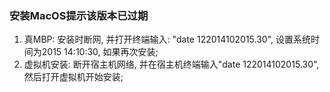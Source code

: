 ### 安装MacOS提示该版本已过期
1. 真MBP: 安装时断网, 并打开终端输入: "date 122014102015.30", 设置系统时间为2015 14:10:30, 如果再次安装;
2. 虚拟机安装: 断开宿主机网络, 并在宿主机终端输入"date 122014102015.30", 然后打开虚拟机开始安装;